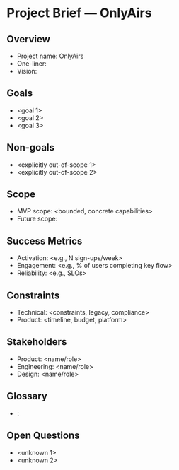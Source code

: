 # Project Brief — OnlyAirs

## Overview
- Project name: OnlyAirs
- One-liner: <what this product does in one sentence>
- Vision: <future state we want to enable>

## Goals
- <goal 1>
- <goal 2>
- <goal 3>

## Non-goals
- <explicitly out-of-scope 1>
- <explicitly out-of-scope 2>

## Scope
- MVP scope: <bounded, concrete capabilities>
- Future scope: <likely follow-ons>

## Success Metrics
- Activation: <e.g., N sign-ups/week>
- Engagement: <e.g., % of users completing key flow>
- Reliability: <e.g., SLOs>

## Constraints
- Technical: <constraints, legacy, compliance>
- Product: <timeline, budget, platform>

## Stakeholders
- Product: <name/role>
- Engineering: <name/role>
- Design: <name/role>

## Glossary
- <domain term>: <definition>

## Open Questions
- <unknown 1>
- <unknown 2> 
